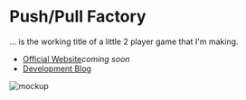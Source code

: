 # Push/Pull Factory
... is the working title of a little 2 player game that I'm making.

- [Official Website](http://gageh.us/githubgameoff/2012/)*coming soon*
- [Development Blog]( http://blog.gageh.us/?tag=github-gameoff)

![mockup](http://blog.gageh.us/wp-content/uploads/2012/10/20121026_134936-1024x768.jpg)